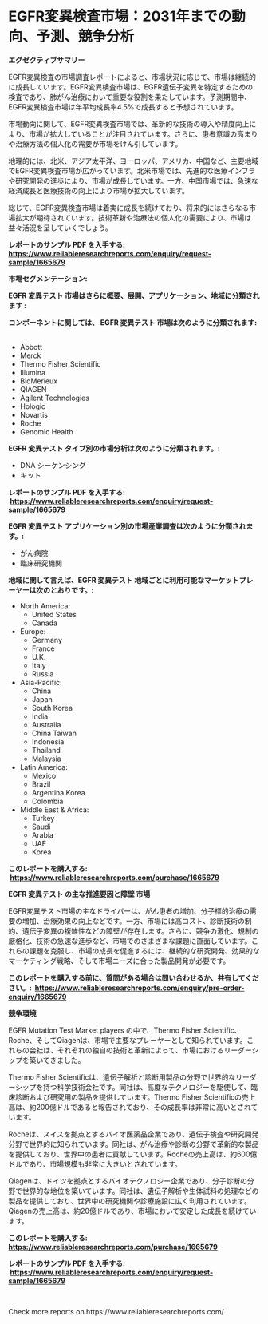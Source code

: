 <p><h1>EGFR変異検査市場：2031年までの動向、予測、競争分析</h1></p><p><strong>エグゼクティブサマリー</strong></p>
<p><p>EGFR変異検査の市場調査レポートによると、市場状況に応じて、市場は継続的に成長しています。EGFR変異検査市場は、EGFR遺伝子変異を特定するための検査であり、肺がん治療において重要な役割を果たしています。予測期間中、EGFR変異検査市場は年平均成長率4.5%で成長すると予想されています。</p><p>市場動向に関して、EGFR変異検査市場では、革新的な技術の導入や精度向上により、市場が拡大していることが注目されています。さらに、患者意識の高まりや治療方法の個人化の需要が市場をけん引しています。</p><p>地理的には、北米、アジア太平洋、ヨーロッパ、アメリカ、中国など、主要地域でEGFR変異検査市場が広がっています。北米市場では、先進的な医療インフラや研究開発の進歩により、市場が成長しています。一方、中国市場では、急速な経済成長と医療技術の向上により市場が拡大しています。</p><p>総じて、EGFR変異検査市場は着実に成長を続けており、将来的にはさらなる市場拡大が期待されています。技術革新や治療法の個人化の需要により、市場は益々活況を呈していくでしょう。</p></p>
<p><strong>レポートのサンプル PDF を入手する: <a href="https://www.reliableresearchreports.com/enquiry/request-sample/1665679">https://www.reliableresearchreports.com/enquiry/request-sample/1665679</a></strong></p>
<p><strong>市場セグメンテーション:</strong></p>
<p><strong> EGFR 変異テスト 市場はさらに概要、展開、アプリケーション、地域に分類されます :</strong></p>
<p><strong>コンポーネントに関しては、 EGFR 変異テスト 市場は次のように分類されます: &nbsp;</strong></p>
<p><ul><li>Abbott</li><li>Merck</li><li>Thermo Fisher Scientific</li><li>Illumina</li><li>BioMerieux</li><li>QIAGEN</li><li>Agilent Technologies</li><li>Hologic</li><li>Novartis</li><li>Roche</li><li>Genomic Health</li></ul></p>
<p><strong> EGFR 変異テスト タイプ別の市場分析は次のように分類されます。:</strong></p>
<p><ul><li>DNA シーケンシング</li><li>キット</li></ul></p>
<p><strong>レポートのサンプル PDF を入手する: &nbsp;<a href="https://www.reliableresearchreports.com/enquiry/request-sample/1665679">https://www.reliableresearchreports.com/enquiry/request-sample/1665679</a></strong></p>
<p><strong> EGFR 変異テスト アプリケーション別の市場産業調査は次のように分類されます。:</strong></p>
<p><ul><li>がん病院</li><li>臨床研究機関</li></ul></p>
<p><strong>地域に関して言えば、EGFR 変異テスト 地域ごとに利用可能なマーケットプレーヤーは次のとおりです。:</strong></p>
<p><ul>
    <li>
        North America:
        <ul>
            <li>United States</li>
            <li>Canada</li>
        </ul>
    </li>
    <li>
        Europe:
        <ul>
            <li>Germany</li>
            <li>France</li>
            <li>U.K.</li>
            <li>Italy</li>
            <li>Russia</li>
        </ul>
    </li>
    <li>
        Asia-Pacific:
        <ul>
            <li>China</li>
            <li>Japan</li>
            <li>South Korea</li>
            <li>India</li>
            <li>Australia</li>
            <li>China Taiwan</li>
            <li>Indonesia</li>
            <li>Thailand</li>
            <li>Malaysia</li>
        </ul>
    </li>
    <li>
        Latin America:
        <ul>
            <li>Mexico</li>
            <li>Brazil</li>
            <li>Argentina Korea</li>
            <li>Colombia</li>
        </ul>
    </li>
    <li>
        Middle East & Africa:
        <ul>
            <li>Turkey</li>
            <li>Saudi</li>
            <li>Arabia</li>
            <li>UAE</li>
            <li>Korea</li>
        </ul>
    </li>
    </ul></p>
<p><strong>このレポートを購入する: &nbsp;<a href="https://www.reliableresearchreports.com/purchase/1665679">https://www.reliableresearchreports.com/purchase/1665679</a></strong></p>
<p><strong>EGFR 変異テスト の主な推進要因と障壁 市場</strong></p>
<p><p>EGFR変異テスト市場の主なドライバーは、がん患者の増加、分子標的治療の需要の増加、治療効果の向上などです。一方、市場には高コスト、診断技術の制約、遺伝子変異の複雑性などの障壁が存在します。さらに、競争の激化、規制の厳格化、技術の急速な進歩など、市場でのさまざまな課題に直面しています。これらの課題を克服し、市場の成長を促進するには、継続的な研究開発、効果的なマーケティング戦略、そして市場ニーズに合った製品開発が必要です。</p></p>
<p><strong>このレポートを購入する前に、質問がある場合は問い合わせるか、共有してください。:&nbsp; <a href="https://www.reliableresearchreports.com/enquiry/pre-order-enquiry/1665679">https://www.reliableresearchreports.com/enquiry/pre-order-enquiry/1665679</a></strong></p>
<p><strong>競争環境</strong></p>
<p><p>EGFR Mutation Test Market players の中で、Thermo Fisher Scientific、Roche、そしてQiagenは、市場で主要なプレーヤーとして知られています。これらの会社は、それぞれの独自の技術と革新によって、市場におけるリーダーシップを築いてきました。</p><p>Thermo Fisher Scientificは、遺伝子解析と診断用製品の分野で世界的なリーダーシップを持つ科学技術会社です。同社は、高度なテクノロジーを駆使して、臨床診断および研究用の製品を提供しています。Thermo Fisher Scientificの売上高は、約200億ドルであると報告されており、その成長率は非常に高いとされています。</p><p>Rocheは、スイスを拠点とするバイオ医薬品企業であり、遺伝子検査や研究開発分野で世界的に知られています。同社は、がん治療や診断の分野で革新的な製品を提供しており、世界中の患者に貢献しています。Rocheの売上高は、約600億ドルであり、市場規模も非常に大きいとされています。</p><p>Qiagenは、ドイツを拠点とするバイオテクノロジー企業であり、分子診断の分野で世界的な地位を築いています。同社は、遺伝子解析や生体試料の処理などの製品を提供しており、世界中の研究機関や診療施設に広く利用されています。Qiagenの売上高は、約20億ドルであり、市場において安定した成長を続けています。</p></p>
<p><strong>このレポートを購入する: &nbsp; <a href="https://www.reliableresearchreports.com/purchase/1665679">https://www.reliableresearchreports.com/purchase/1665679</a></strong></p>
<p><strong>レポートのサンプル PDF を入手する: &nbsp;<a href="https://www.reliableresearchreports.com/enquiry/request-sample/1665679">https://www.reliableresearchreports.com/enquiry/request-sample/1665679</a></strong><strong></strong></p>
<p>&nbsp;</p>
<p>Check more reports on https://www.reliableresearchreports.com/</p>